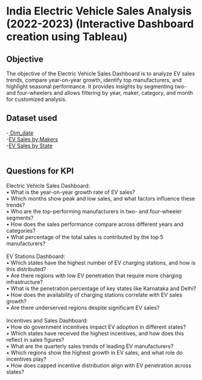 # India Electric Vehicle Sales Analysis (2022-2023) (Interactive Dashboard creation using Tableau)
## Objective
The objective of the Electric Vehicle Sales Dashboard is to analyze EV sales trends, compare year-on-year growth, identify top manufacturers, and highlight seasonal performance. It provides insights by segmenting two- and four-wheelers and allows filtering by year, maker, category, and month for customized analysis.


## Dataset used
-<a href="https://github.com/Santhoshkumarse/India-Electric-Vehicle-Sales-Analysis-2022-2023-/blob/main/dim_date.csv"> Dim_date</a>
<br>
-<a href="https://github.com/Santhoshkumarse/India-Electric-Vehicle-Sales-Analysis-2022-2023-/blob/main/electric_vehicle_sales_by_makers.csv">EV Sales by Makers</a>
<br>
-<a href="https://github.com/Santhoshkumarse/India-Electric-Vehicle-Sales-Analysis-2022-2023-/blob/main/electric_vehicle_sales_by_state.csv">EV Sales by State</a>
<br>
<br>

## Questions for KPI
Electric Vehicle Sales Dashboard:
<br>
•	What is the year-on-year growth rate of EV sales?
<br>
•	Which months show peak and low sales, and what factors influence these trends?
<br>
•	Who are the top-performing manufacturers in two- and four-wheeler segments?
<br>
•	How does the sales performance compare across different years and categories?
<br>
•	What percentage of the total sales is contributed by the top 5 manufacturers?
<br>
<br>
EV Stations Dashboard:
<br>
•	Which states have the highest number of EV charging stations, and how is this distributed?
<br>
•	Are there regions with low EV penetration that require more charging infrastructure?
<br>
•	What is the penetration percentage of key states like Karnataka and Delhi?
<br>
•	How does the availability of charging stations correlate with EV sales growth?
<br>
•	Are there underserved regions despite significant EV sales?
<br>
<br>
Incentives and Sales Dashboard:
<br>
•	How do government incentives impact EV adoption in different states?
<br>
•	Which states have received the highest incentives, and how does this reflect in sales figures?
<br>
•	What are the quarterly sales trends of leading EV manufacturers?
<br>
•	Which regions show the highest growth in EV sales, and what role do incentives play?
<br>
•	How does capped incentive distribution align with EV penetration across states?
<br>
<br>





